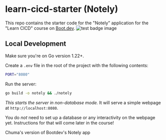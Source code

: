 # learn-cicd-starter (Notely)

This repo contains the starter code for the "Notely" application for the "Learn CICD" course on [Boot.dev](https://boot.dev).
![test badge image](https://github.com/chumaachike/learn-cicd-starter/actions/workflows/ci.yml/badge.svg)
## Local Development

Make sure you're on Go version 1.22+.

Create a `.env` file in the root of the project with the following contents:

```bash
PORT="8080"
```

Run the server:

```bash
go build -o notely && ./notely
```

*This starts the server in non-database mode.* It will serve a simple webpage at `http://localhost:8080`.

You do *not* need to set up a database or any interactivity on the webpage yet. Instructions for that will come later in the course!


 Chuma's version of Bootdev's Notely app
